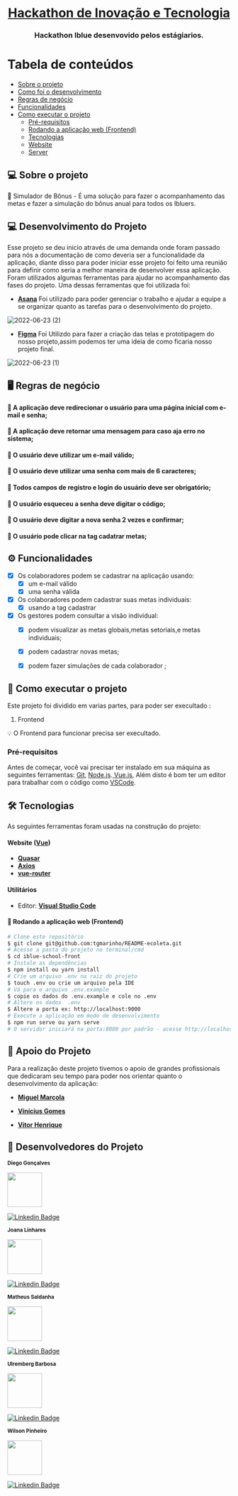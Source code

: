 <h1 align="center">
      <a href="#" alt=> Hackathon de Inovação e Tecnologia </a>
</h1>


<h3 align="center">
     Hackathon Iblue desenvovido pelos estágiarios.
</h3>


    
    

Tabela de conteúdos
=================
<!--ts-->
   * [Sobre o projeto](#-sobre-o-projeto)
   * [Como foi o desenvolvimento](#-desenvolvimento-do-Projeto)
   * [Regras de negócio](#-regras-de-negocio)
   * [Funcionalidades](#-funcionalidades)
   * [Como executar o projeto](#-como-executar-o-projeto)
     * [Pré-requisitos](#pré-requisitos)
     * [Rodando a aplicação web (Frontend)](#user-content--rodando-a-aplicação-web-frontend)
     * [Tecnologias](#-tecnologias)
     * [Website](#user-content-website--react----typescript)
     * [Server](#user-content-server--nodejs----typescript)
<!--te-->





## 💻 Sobre o projeto

🏫 Simulador de Bônus -  É uma solução para fazer o acompanhamento das metas e fazer a simulação do bônus anual para todos os Ibluers.




## 💻 Desenvolvimento do Projeto
Esse projeto se deu inicio através de uma demanda onde foram passado para nós a documentação de como deveria ser a funcionalidade da aplicação, diante disso para poder iniciar esse projeto foi feito uma reunião para definir como seria a melhor maneira de desenvolver essa aplicação. Foram utilizados algumas ferramentas para ajudar no acompanhamento das fases do projeto. Uma dessas ferramentas que foi utilizada foi:

-   **[Asana](https://app.asana.com/0/1202452055371260/board)**
  Foi utilizado para poder gerenciar o trabalho e ajudar a equipe a se organizar quanto as tarefas para o desenvolvimento do projeto.
  
![2022-06-23 (2)](https://user-images.githubusercontent.com/79488038/175283714-45ae5f7c-27ce-4413-ab43-4a55713f9b57.png)






-   **[Figma](https://www.figma.com/file/LhFiFLqeWBohyuvKPOAo7D/Hackathon%3A-Estagi%C3%A1rios?node-id=9%3A3)**
Foi Utilizdo para fazer a criação das telas e prototipagem do nosso projeto,assim podemos ter uma ideia de como ficaria nosso projeto final.

   ![2022-06-23 (1)](https://user-images.githubusercontent.com/79488038/175284904-4dd0994c-2016-44f9-9809-712ab070ea5b.png)







 
##    🖥️ Regras de negócio
####  🧍  A aplicação deve redirecionar o usuário para uma página inicial com e-mail e senha;
####  🧍  A aplicação deve retornar uma mensagem para caso aja erro no sistema;
####  🧍  O usuário deve utilizar um e-mail válido;
####  🧍  O usuário deve utilizar uma senha com mais de 6 caracteres;
####  🧍  Todos campos de registro e login do usuário deve ser obrigatório;
####  🧍  O usuário esqueceu a senha deve digitar o código;
####  🧍  O usuário deve digitar a nova senha 2 vezes e confirmar;
####  🧍  O usuário pode clicar na tag cadatrar metas;




## ⚙️ Funcionalidades

- [x] Os colaboradores podem se cadastrar na aplicação usando:
  - [x] um e-mail válido
  - [x] uma senha válida

- [x] Os colaboradores podem cadastrar suas metas individuais:
  - [x] usando a tag cadastrar

- [x] Os gestores podem consultar a visão individual:
  - [x] podem visualizar as metas globais,metas setoriais,e metas individuais;
  - [x] podem cadastrar novas metas;
  - [x] podem fazer simulações de cada colaborador ;







## 🚀 Como executar o projeto

Este projeto foi dividido em varias partes, para poder ser execultado :
1. Frontend

💡 O Frontend para funcionar precisa ser execultado.

### Pré-requisitos

Antes de começar, você vai precisar ter instalado em sua máquina as seguintes ferramentas:
[Git](https://git-scm.com), [Node.js](https://nodejs.org/en/).[ Vue.js](https://vuejs.org/), Além disto é bom ter um editor para trabalhar com o código como [VSCode](https://code.visualstudio.com/).




## 🛠 Tecnologias

As seguintes ferramentas foram usadas na construção do projeto:

#### **Website**  ([Vue](https://vuejs.org/))

-   **[Quasar](https://quasar.dev/)**
-   **[Axios](https://axios-http.com/ptbr/docs/intro)**
-   **[vue-router](https://router.vuejs.org/)**


#### **Utilitários**

-   Editor:  **[Visual Studio Code](https://code.visualstudio.com/)**





#### 🧭 Rodando a aplicação web (Frontend)

```bash
# Clone este repositório
$ git clone git@github.com:tgmarinho/README-ecoleta.git
# Acesse a pasta do projeto no terminal/cmd
$ cd iblue-school-front
# Instale as dependências
$ npm install ou yarn install
# Crie um arquivo .env na raiz do projeto
$ touch .env ou crie um arquivo pela IDE
# Vá para o arquivo .env.example
$ copie os dados do .env.example e cole no .env
# Altere os dados  .env 
$ Altere a porta ex: http://localhost:9000
# Execute a aplicação em modo de desenvolvimento
$ npm run serve ou yarn serve
# O servidor iniciará na porta:8080 por padrão - acesse http://localhost:9000
```


## 🦸 Apoio do Projeto
Para a realização deste projeto tivemos o apoio de  grandes profissionais que dedicaram seu tempo para poder nos orientar quanto o desenvolvimento da aplicação:


- **[Miguel Marçola](https://www.linkedin.com/in/miguel-mar%C3%A7ola/)**

- **[Vinícius Gomes](https://www.linkedin.com/in/viniciusgo/)**

-  **[Vitor Henrique](https://www.linkedin.com/in/vitor-pessoti/)**



## 🦸 Desenvolvedores do Projeto

 <sub><b>Diego Gonçalves</b></sub></a><br /> 
  <div align-"center">
 <img src="https://user-images.githubusercontent.com/79488038/175349475-26a34d5f-034a-4c1d-bbd4-ff15e03efec4.jpg" width="78px"
      </div>
      
[![Linkedin Badge](https://img.shields.io/twitter/url?label=LINKEDIN&logo=linkedin&style=social&url=https%3A%2F%2Fwww.linkedin.com%2Fin%2Fwilsonpinh%2F)](https://www.linkedin.com/in/diego-gon%C3%A7alvesfonseca/) 



 <sub><b>Joana Linhares </b></sub></a><br /> 
  <div align-"center">
 <img src="https://user-images.githubusercontent.com/79488038/175359889-67edb9bb-4cbb-48dc-a5ce-aa129bcd95aa.jpg" width="78px"
      </div>
      
[![Linkedin Badge](https://img.shields.io/twitter/url?label=LINKEDIN&logo=linkedin&style=social&url=https%3A%2F%2Fwww.linkedin.com%2Fin%2Fwilsonpinh%2F)](https://www.linkedin.com/in/joana-linhares-da-silva-49a68b14b/) 


 <sub><b>Matheus Saldanha</b></sub></a><br /> 
  <div align-"center">
 <img src="https://user-images.githubusercontent.com/79488038/175362078-cb1177c3-e7bb-4591-83f5-a343ab6eda5b.jpg" width="78px"
      </div>
      
[![Linkedin Badge](https://img.shields.io/twitter/url?label=LINKEDIN&logo=linkedin&style=social&url=https%3A%2F%2Fwww.linkedin.com%2Fin%2Fwilsonpinh%2F)](https://www.linkedin.com/in/matheus-saldanha-coelho-975127149/) 


 <sub><b>Ulremberg Barbosa</b></sub></a><br /> 
  <div align-"center">
 <img src="https://user-images.githubusercontent.com/79488038/175362081-9f2e565e-3d34-40b5-8d47-7c913bf6ea6a.jpg" width="78px"
      </div>
      
[![Linkedin Badge](https://img.shields.io/twitter/url?label=LINKEDIN&logo=linkedin&style=social&url=https%3A%2F%2Fwww.linkedin.com%2Fin%2Fwilsonpinh%2F)](https://www.linkedin.com/in/ulremberg-barbosa-2b0074229/) 

 <sub><b>Wilson Pinheiro</b></sub></a><br /> 
  <div align-"center">
 <img src="https://user-images.githubusercontent.com/79488038/175362074-b291e17b-4d10-4308-9373-078877fb3827.jpg" width="78px"
      </div>
      
[![Linkedin Badge](https://img.shields.io/twitter/url?label=LINKEDIN&logo=linkedin&style=social&url=https%3A%2F%2Fwww.linkedin.com%2Fin%2Fwilsonpinh%2F)](https://www.linkedin.com/in/wilsonpinh/) 






